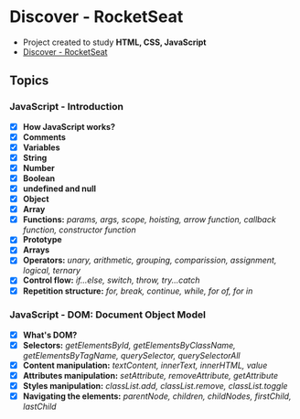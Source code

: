 # Discover - RocketSeat

- Project created to study **HTML, CSS, JavaScript**
- [Discover - RocketSeat](https://app.rocketseat.com.br/discover)

## Topics

### JavaScript - Introduction
- [x]  **How JavaScript works?**
- [x]  **Comments**
- [x]  **Variables**
- [x]  **String**
- [x]  **Number**
- [x]  **Boolean**
- [x]  **undefined and null**
- [x]  **Object**
- [x]  **Array**
- [x]  **Functions:** *params, args, scope, hoisting, arrow function, callback function, constructor function*
- [x]  **Prototype**
- [x]  **Arrays**
- [x]  **Operators:** *unary, arithmetic, grouping, comparission, assignment, logical, ternary*
- [x]  **Control flow:** *if...else, switch, throw, try...catch*
- [x]  **Repetition structure:** *for, break, continue, while, for of, for in*

### JavaScript - DOM: Document Object Model
- [x]  **What's DOM?**
- [x]  **Selectors:** *getElementsById, getElementsByClassName, getElementsByTagName, querySelector, querySelectorAll*
- [x]  **Content manipulation:** *textContent, innerText, innerHTML, value*
- [x]  **Attributes manipulation:** *setAttribute, removeAttribute, getAttribute*
- [x]  **Styles manipulation:** *classList.add, classList.remove, classList.toggle*
- [x] **Navigating the elements:** *parentNode, children, childNodes, firstChild, lastChild*  